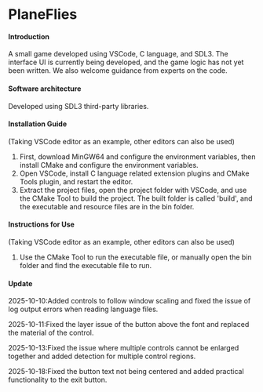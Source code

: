 # PlaneFlies

#### Introduction
A small game developed using VSCode, C language, and SDL3. The interface UI is currently being developed, and the game logic has not yet been written. We also welcome guidance from experts on the code.

#### Software architecture
Developed using SDL3 third-party libraries.

#### Installation Guide
(Taking VSCode editor as an example, other editors can also be used)
1. First, download MinGW64 and configure the environment variables, then install CMake and configure the environment variables.
2. Open VSCode, install C language related extension plugins and CMake Tools plugin, and restart the editor.
3. Extract the project files, open the project folder with VSCode, and use the CMake Tool to build the project. The built folder is called 'build', and the executable and resource files are in the bin folder.

#### Instructions for Use
(Taking VSCode editor as an example, other editors can also be used)
1. Use the CMake Tool to run the executable file, or manually open the bin folder and find the executable file to run.

#### Update
2025-10-10:Added controls to follow window scaling and fixed the issue of log output errors when reading language files.

2025-10-11:Fixed the layer issue of the button above the font and replaced the material of the control.

2025-10-13:Fixed the issue where multiple controls cannot be enlarged together and added detection for multiple control regions.

2025-10-18:Fixed the button text not being centered and added practical functionality to the exit button.
